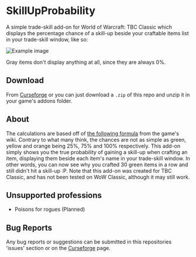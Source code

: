 # SkillUpProbability

A simple trade-skill add-on for World of Warcraft: TBC Classic which displays the percentage chance of a skill-up beside your craftable items list in your 
trade-skill window, like so:

![Example image](https://github.com/Zsargul/SkillUpProbability/blob/main/images/sup1.png)

Gray items don't display anything at all, since they are always 0%.

## Download
From [Curseforge](https://www.curseforge.com/wow/addons/skillupprobability) or you can just download a ```.zip``` of this repo and unzip it in your game's addons folder.

## About
The calculations are based off of [the following formula](https://wowpedia.fandom.com/wiki/Profession#Increasing_professional_skill_level) from the game's wiki. 
Contrary to what many think, the chances are not as simple as green, yellow and orange being 25%, 75% and 100% respectively. This add-on simply shows you the
true probability of gaining a skill-up when crafting an item, displaying them beside each item's name in your trade-skill window. In other words, you can 
now see why you crafted 30 green items in a row and still didn't hit a skill-up :P. Note that this add-on was created for TBC Classic, and has not been tested on 
WoW Classic, although it may still work.

## Unsupported professions
- Poisons for rogues (Planned)

## Bug Reports
Any bug reports or suggestions can be submitted in this repositories 'issues' section or on the [Curseforge](https://www.curseforge.com/wow/addons/skillupprobability) 
page.
